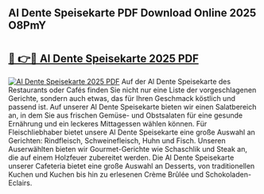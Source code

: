 ## Al Dente Speisekarte PDF Download Online 2025 O8PmY

# <h2><a href="http://gcaab6.nevu.top/?p=Al+Dente+Speisekarte">🔗 👉🔴 Al Dente Speisekarte 2025 PDF</a></h2>

[![Al Dente Speisekarte 2025 PDF](https://i.imgur.com/dBaPXMq.png)](http://gcaab6.nevu.top/?p=Al+Dente+Speisekarte)
Auf der Al Dente Speisekarte des Restaurants oder Cafés finden Sie nicht nur eine Liste der vorgeschlagenen Gerichte, sondern auch etwas, das für Ihren Geschmack köstlich und passend ist. Auf unserer Al Dente Speisekarte bieten wir einen Salatbereich an, in dem Sie aus frischen Gemüse- und Obstsalaten für eine gesunde Ernährung und ein leckeres Mittagessen wählen können. Für Fleischliebhaber bietet unsere Al Dente Speisekarte eine große Auswahl an Gerichten: Rindfleisch, Schweinefleisch, Huhn und Fisch. Unseren Auserwählten bieten wir Gourmet-Gerichte wie Schaschlik und Steak an, die auf einem Holzfeuer zubereitet werden. Die Al Dente Speisekarte unserer Cafeteria bietet eine große Auswahl an Desserts, von traditionellen Kuchen und Kuchen bis hin zu erlesenen Crème Brûlée und Schokoladen-Eclairs.

